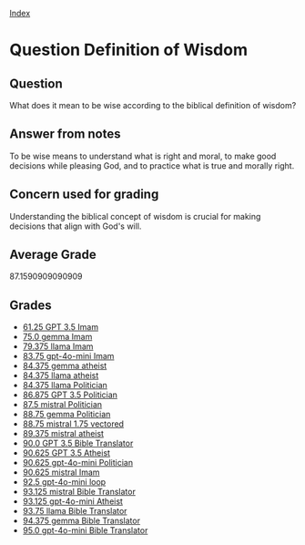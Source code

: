 
[Index](../../index.md)
# Question Definition of Wisdom
## Question
What does it mean to be wise according to the biblical definition of wisdom?

## Answer from notes
To be wise means to understand what is right and moral, to make good decisions while pleasing God, and to practice what is true and morally right.

## Concern used for grading
Understanding the biblical concept of wisdom is crucial for making decisions that align with God's will.

## Average Grade
87.1590909090909

## Grades
 * [61.25 GPT 3.5 Imam](../answers/GPT_3.5_Imam/Definition_of_Wisdom.md)
 * [75.0 gemma Imam](../answers/gemma_Imam/Definition_of_Wisdom.md)
 * [79.375 llama Imam](../answers/llama_Imam/Definition_of_Wisdom.md)
 * [83.75 gpt-4o-mini Imam](../answers/gpt-4o-mini_Imam/Definition_of_Wisdom.md)
 * [84.375 gemma atheist](../answers/gemma_atheist/Definition_of_Wisdom.md)
 * [84.375 llama atheist](../answers/llama_atheist/Definition_of_Wisdom.md)
 * [84.375 llama Politician](../answers/llama_Politician/Definition_of_Wisdom.md)
 * [86.875 GPT 3.5 Politician](../answers/GPT_3.5_Politician/Definition_of_Wisdom.md)
 * [87.5 mistral Politician](../answers/mistral_Politician/Definition_of_Wisdom.md)
 * [88.75 gemma Politician](../answers/gemma_Politician/Definition_of_Wisdom.md)
 * [88.75 mistral 1.75 vectored](../answers/mistral_1.75_vectored/Definition_of_Wisdom.md)
 * [89.375 mistral atheist](../answers/mistral_atheist/Definition_of_Wisdom.md)
 * [90.0 GPT 3.5 Bible Translator](../answers/GPT_3.5_Bible_Translator/Definition_of_Wisdom.md)
 * [90.625 GPT 3.5 Atheist](../answers/GPT_3.5_Atheist/Definition_of_Wisdom.md)
 * [90.625 gpt-4o-mini Politician](../answers/gpt-4o-mini_Politician/Definition_of_Wisdom.md)
 * [90.625 mistral Imam](../answers/mistral_Imam/Definition_of_Wisdom.md)
 * [92.5 gpt-4o-mini loop](../answers/gpt-4o-mini_loop/Definition_of_Wisdom.md)
 * [93.125 mistral Bible Translator](../answers/mistral_Bible_Translator/Definition_of_Wisdom.md)
 * [93.125 gpt-4o-mini Atheist](../answers/gpt-4o-mini_Atheist/Definition_of_Wisdom.md)
 * [93.75 llama Bible Translator](../answers/llama_Bible_Translator/Definition_of_Wisdom.md)
 * [94.375 gemma Bible Translator](../answers/gemma_Bible_Translator/Definition_of_Wisdom.md)
 * [95.0 gpt-4o-mini Bible Translator](../answers/gpt-4o-mini_Bible_Translator/Definition_of_Wisdom.md)
